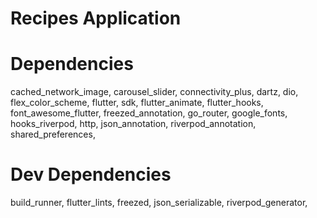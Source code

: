 # Recipes Application

# Dependencies

cached_network_image, carousel_slider, connectivity_plus, dartz, dio, flex_color_scheme, flutter, sdk, flutter_animate, flutter_hooks, font_awesome_flutter, freezed_annotation, go_router, google_fonts, hooks_riverpod, http, json_annotation, riverpod_annotation, shared_preferences,

# Dev Dependencies

build_runner, flutter_lints, freezed, json_serializable, riverpod_generator,
